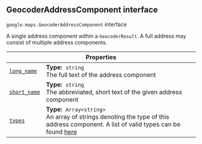 
<devsite-heading text=" GeocoderAddressComponent interface" for="GeocoderAddressComponent" level="h2" link="" toc="" back-to-top=""><h2 id="GeocoderAddressComponent" is-upgraded="">GeocoderAddressComponent interface </h2></devsite-heading>
<p>
<code translate="no" dir="ltr"><span itemprop="path">google.maps</span>.<span itemprop="name">GeocoderAddressComponent</span></code>
interface
</p>
<p>A single address component within a <code translate="no" dir="ltr">GeocoderResult</code>. A full address may consist of multiple address components.</p>
<div class="devsite-table-wrapper"><table class="properties responsive" summary="interface GeocoderAddressComponent - Properties">
<thead>
<tr><th colspan="2">Properties</th>
</tr></thead>
<tbody>
<tr id="GeocoderAddressComponent.long_name">
<td itemprop="property"><code translate="no" dir="ltr"><a class="secret-link" href="#GeocoderAddressComponent.long_name"><span>long_name</span></a></code></td>
<td><div><strong>Type:</strong>&nbsp; <code translate="no" dir="ltr">string</code></div>
<div class="desc">The full text of the address component</div></td>
</tr>
<tr id="GeocoderAddressComponent.short_name">
<td itemprop="property"><code translate="no" dir="ltr"><a class="secret-link" href="#GeocoderAddressComponent.short_name"><span>short_name</span></a></code></td>
<td><div><strong>Type:</strong>&nbsp; <code translate="no" dir="ltr">string</code></div>
<div class="desc">The abbreviated, short text of the given address component</div></td>
</tr>
<tr id="GeocoderAddressComponent.types">
<td itemprop="property"><code translate="no" dir="ltr"><a class="secret-link" href="#GeocoderAddressComponent.types"><span>types</span></a></code></td>
<td><div><strong>Type:</strong>&nbsp; <code translate="no" dir="ltr">Array&lt;string&gt;</code></div>
<div class="desc">An array of strings denoting the type of this address component. A list of valid types can be found <a href="/maps/documentation/javascript/geocoding#GeocodingAddressTypes">here</a></div></td>
</tr>
</tbody>
</table></div>
<script src="replace_links.js"></script>

